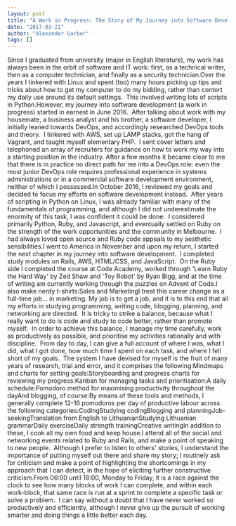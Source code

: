 ```yaml
---
layout: post
title: "A Work in Progress: The Story of My Journey into Software Development"
date: "2017-03-21"
author: "Alexander Garber"
tags: []
---
```


Since I graduated from university (major in English literature), my work has always been in the orbit of software and IT work: first, as a technical writer, then as a computer technician, and finally as a security technician.Over the years I tinkered with Linux and spent (too) many hours picking up tips and tricks about how to get my computer to do my bidding, rather than contort my daily use around its default settings.  This involved writing lots of scripts in Python.However, my journey into software development (a work in progress) started in earnest in June 2016.  After talking about work with my housemate, a business analyst and his brother, a software developer, I initially leaned towards DevOps, and accordingly researched DevOps tools and theory.  I tinkered with AWS, set up LAMP stacks, got the hang of Vagrant, and taught myself elementary PHP.  I sent cover letters and telephoned an array of recruiters for guidance on how to work my way into a starting position in the industry. After a few months it became clear to me that there is in practice no direct path for me into a DevOps role: even the most junior DevOps role requires professional experience in systems administrations or in a commercial software development environment, neither of which I possessed.In October 2016, I reviewed my goals and decided to focus my efforts on software development instead.  After years of scripting in Python on Linux, I was already familiar with many of the fundamentals of programming, and although I did not underestimate the enormity of this task, I was confident it could be done.  I considered primarily Python, Ruby, and Javascript, and eventually settled on Ruby on the strength of the work opportunities and the community in Melbourne.  I had always loved open source and Ruby code appeals to my aesthetic sensibilities.I went to America in November and upon my return, I started the next chapter in my journey into software development.  I completed study modules on Rails, AWS, HTML/CSS, and JavaScript.  On the Ruby side I completed the course at Code Academy, worked through 'Learn Ruby the Hard Way' by Zed Shaw and 'Toy Robot' by Ryan Bigg, and at the time of writing am currently working through the puzzles on Advent of Code.I also make nerdy t-shirts:Sales and MarketingI treat this career change as a full-time job... in marketing. My job is to get a job, and it is to this end that all my efforts in studying programming, writing code, blogging, planning, and networking are directed.  It is tricky to strike a balance, because what I really want to do is code and study to code better, rather than promote myself.  In order to achieve this balance, I manage my time carefully, work as productively as possible, and prioritise my activities rationally and with discipline.  From day to day, I can give a full account of where I was, what I did, what I got done, how much time I spent on each task, and where I fell short of my goals.  The system I have devised for myself is the fruit of many years of research, trial and error, and it comprises the following:Mindmaps and charts for setting goals:Storyboarding and progress charts for reviewing my progress:Kanban for managing tasks and prioritisation:A daily schedule:Pomodoro method for maximising productivity throughout the dayAnd blogging, of course:By means of these tools and methods, I generally complete 12-16 pomodoros per day of productive labour across the following categories:CodingStudying codingBlogging and planningJob-seekingTranslation from English to LithuanianStudying Lithuanian grammarDaily exerciseDaily strength trainingCreative writingIn addition to these, I cook all my own food and keep house.I attend all of the social and networking events related to Ruby and Rails, and make a point of speaking to new people.  Although I prefer to listen to others' stories, I understand the importance of putting myself out there and share my story; I routinely ask for criticism and make a point of highlighting the shortcomings in my approach that I can detect, in the hope of eliciting further constructive criticism.From 06:00 until 18:00, Monday to Friday, it is a race against the clock to see how many blocks of work I can complete, and within each work-block, that same race is run at a sprint to complete a specific task or solve a problem.  I can say without a doubt that I have never worked so productively and efficiently, although I never give up the pursuit of working smarter and doing things a little better each day.